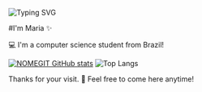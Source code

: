 ![Typing SVG](https://readme-typing-svg.herokuapp.com/?color=000000&size=30&center=true&vCenter=true&width=600&lines=Welcome)

#I'm Maria ✨ 


💻 I'm a computer science student from Brazil!

[![NOMEGIT GitHub stats](https://github-readme-stats.vercel.app/api?username=dudyac)](https://github.com/NOMEGIT/github-readme-stats)
![Top Langs](https://github-readme-stats-git-masterrstaa-rickstaa.vercel.app/api/top-langs/?username=dudyac&layout=compact&bg_color=FFFFFF&border_color=30A3DC&title_color=E94D5F&text_color=000)

 



Thanks for your visit. 👋 Feel free to come here anytime!
